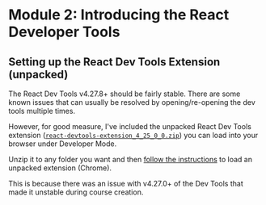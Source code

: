 # Module 2: Introducing the React Developer Tools

## Setting up the React Dev Tools Extension (unpacked)

The React Dev Tools v4.27.8+ should be fairly stable. There are some known issues that can usually be resolved by opening/re-opening the dev tools multiple times.

However, for good measure, I've included the unpacked React Dev Tools extension ([`react-devtools-extension_4_25_0_0.zip`](react-devtools-extension_4_25_0_0.zip)) you can load into your browser under Developer Mode.

Unzip it to any folder you want and then [follow the instructions](https://www.youtube.com/watch?v=dhaGRJvJAII) to load an unpacked extension (Chrome).

This is because there was an issue with v4.27.0+ of the Dev Tools
that made it unstable during course creation.